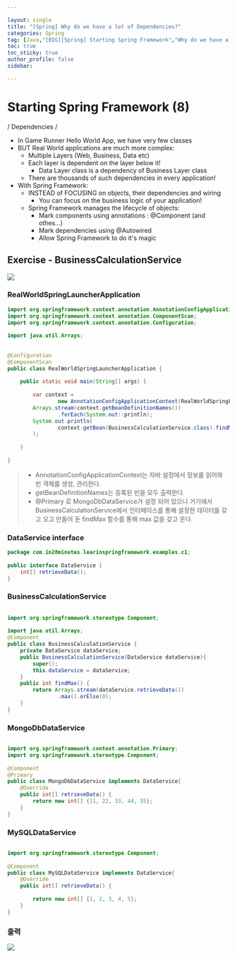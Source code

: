 ```yaml
---

layout: single
title: "[Spring] Why do we have a lot of Dependencies?"
categories: Spring
tag: [Java,"[BIG][Spring] Starting Spring Framework","Why do we have a lot of Dependencies?","Dependencies"]
toc: true
toc_sticky: true
author_profile: false
sidebar:

---
```

# Starting Spring Framework (8)
/ Dependencies /

- In Game Runner Hello World App, we have very few classes
- BUT Real World applications are much more complex:
	- Multiple Layers (Web, Business, Data etc)
	- Each layer is dependent on the layer below it!
		- Data Layer class is a dependency of Business Layer class
	- There are thousands of such dependencies in every application!
- With Spring Framework:
	- INSTEAD of FOCUSING on objects, their dependencies and wiring
		- You can focus on the business logic of your application!
	- Spring Framework manages the lifecycle of objects:
		- Mark components using annotations : @Component (and othes...)
		- Mark dependencies using @Autowired
		- Allow Spring Framework to do it's magic

## Exercise - BusinessCalculationService

![](https://i.imgur.com/Yz3ufnS.png)

### RealWorldSpringLauncherApplication

```java
import org.springframework.context.annotation.AnnotationConfigApplicationContext;  
import org.springframework.context.annotation.ComponentScan;  
import org.springframework.context.annotation.Configuration;  
  
import java.util.Arrays;  
  
  
@Configuration  
@ComponentScan  
public class RealWorldSpringLauncherApplication {  
  
    public static void main(String[] args) {  
  
        var context =  
                new AnnotationConfigApplicationContext(RealWorldSpringLauncherApplication.class);  
        Arrays.stream(context.getBeanDefinitionNames())  
                .forEach(System.out::println);  
        System.out.println(  
                context.getBean(BusinessCalculationService.class).findMax()  
        );  
  
    }  
  
}
```

>- AnnotationConfigApplicationContext는 자바 설정에서 정보를 읽어와 빈 객체를 생성, 관리한다.  
>- getBeanDefinitionNames는 등록된 빈을 모두 출력한다.
>- @Primary 로 MongoDbDataService가 설정 되어 있으니 거기에서 BusinessCalculationService에서 인터페이스를 통해 설정한 데이터를 갖고 오고 만들어 둔 findMax 함수를 통해 max 값을 갖고 온다.



### DataService interface
```java
package com.in28minutes.learinspringframework.examples.c1;  
  
public interface DataService {  
    int[] retrieveData();  
}
```


### BusinessCalculationService
```java
  
import org.springframework.stereotype.Component;  
  
import java.util.Arrays;  
@Component  
public class BusinessCalculationService {  
    private DataService dataService;  
    public BusinessCalculationService(DataService dataService){  
        super();  
        this.dataService = dataService;  
    }  
    public int findMax() {  
        return Arrays.stream(dataService.retrieveData())  
                .max().orElse(0);  
    }  
}
```

### MongoDbDataService
```java

import org.springframework.context.annotation.Primary;  
import org.springframework.stereotype.Component;  
  
@Component  
@Primary  
public class MongoDbDataService implements DataService{  
    @Override  
    public int[] retrieveData() {  
        return new int[] {11, 22, 33, 44, 55};  
    }  
}
```


### MySQLDataService

```java

import org.springframework.stereotype.Component;  
  
@Component  
public class MySQLDataService implements DataService{  
    @Override  
    public int[] retrieveData() {  
  
        return new int[] {1, 2, 3, 4, 5};  
    }  
}
```

### 출력

![](https://i.imgur.com/iNcwKoM.png)


